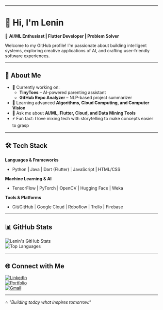 
</p>

---

# 👋 Hi, I'm Lenin  

🎯 **AI/ML Enthusiast | Flutter Developer | Problem Solver**  

Welcome to my GitHub profile! I’m passionate about building intelligent systems, exploring creative applications of AI, and crafting user-friendly software experiences.  

---

## 🚀 About Me  
- 🔭 Currently working on:  
  - **TinyToes** – AI-powered parenting assistant  
  - **GitHub Repo Analyzer** – NLP-based project summarizer  
- 🌱 Learning advanced **Algorithms, Cloud Computing, and Computer Vision**  
- 💬 Ask me about **AI/ML, Flutter, Cloud, and Data Mining Tools**  
- ⚡ Fun fact: I love mixing tech with storytelling to make concepts easier to grasp  

---

## 🛠️ Tech Stack  

**Languages & Frameworks**  
- Python | Java | Dart (Flutter) | JavaScript | HTML/CSS  

**Machine Learning & AI**  
- TensorFlow | PyTorch | OpenCV | Hugging Face | Weka  

**Tools & Platforms**  
- Git/GitHub | Google Cloud | Roboflow | Trello | Firebase  

---

## 📊 GitHub Stats  

![Lenin's GitHub Stats](https://github-readme-stats.vercel.app/api?username=YOUR_USERNAME&show_icons=true&theme=tokyonight)  
![Top Languages](https://github-readme-stats.vercel.app/api/top-langs/?username=YOUR_USERNAME&layout=compact&theme=tokyonight)  

---

## 🌐 Connect with Me  
[![LinkedIn](https://img.shields.io/badge/LinkedIn-blue?logo=linkedin&logoColor=white)](https://linkedin.com/in/YOUR-LINK)  
[![Portfolio](https://img.shields.io/badge/Portfolio-black?logo=githubpages&logoColor=white)](https://YOUR-PORTFOLIO-LINK)  
[![Gmail](https://img.shields.io/badge/Email-D14836?logo=gmail&logoColor=white)](mailto:YOUR_EMAIL@gmail.com)  

---

⭐️ *"Building today what inspires tomorrow."*
